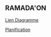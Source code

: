 ## RAMADA'ON

<a href="https://lucid.app/lucidchart/b55ad967-0eb4-45b4-92d5-48302c5ccdcc/edit?invitationId=inv_d27cd0bb-d368-4a77-b1c6-a12091085e71&page=0_0#">Lien Diagramme</a>


<a href="https://raaaa.atlassian.net/jira/software/projects/KAN/boards/1">Planification</a>

<a href='https://www.canva.com/design/DAGfwGVgNlI/iQe2nv6uoUMruHMAy7dSCg/edit?utm_content=DAGfwGVgNlI&utm_campaign=designshare&utm_medium=link2&utm_source=sharebutton'>
